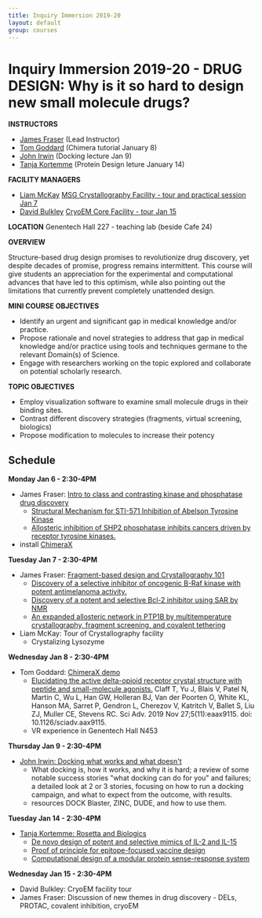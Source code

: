 ```yaml
---
title: Inquiry Immersion 2019-20
layout: default
group: courses
---
```


# Inquiry Immersion 2019-20 -  DRUG DESIGN: Why is it so hard to design new small molecule drugs? #

**INSTRUCTORS**
- [James Fraser](mailto:jfraser@fraserlab.com) (Lead Instructor)
- [Tom Goddard](mailto:goddard@sonic.net) (Chimera tutorial January 8)
- [John Irwin](mailto:John.Irwin@ucsf.edu) (Docking lecture Jan 9)
- [Tanja Kortemme](mailto:kortemme@cgl.ucsf.edu) (Protein Design leture January 14)

**FACILITY MANAGERS**
- [Liam McKay](mailto:lmckay@msg.ucsf.edu) [MSG Crystallography Facility - tour and practical session Jan 7](https://msg.ucsf.edu/)
- [David Bulkley](mailto:david.bulkley@ucsf.edu) [CryoEM Core Facility - tour Jan 15](https://emcore.ucsf.edu/)

**LOCATION**
Genentech Hall 227 - teaching lab (beside Cafe 24)

**OVERVIEW**

Structure-based drug design promises to revolutionize drug discovery, yet despite decades of promise, progress remains intermittent. This course will give students an appreciation for the experimental and computational advances that have led to this optimism, while also pointing out the limitations that currently prevent completely unattended design.

**MINI COURSE OBJECTIVES**

- Identify an urgent and significant gap in medical knowledge and/or practice.
- Propose rationale and novel strategies to address that gap in medical knowledge and/or practice using tools and techniques germane to the relevant Domain(s) of Science.
- Engage with researchers working on the topic explored and collaborate on potential scholarly research.

**TOPIC OBJECTIVES**

- Employ visualization software to examine small molecule drugs in their binding sites.
- Contrast different discovery strategies (fragments, virtual screening, biologics)
- Propose modification to molecules to increase their potency

## Schedule ##

**Monday Jan 6 - 2:30-4PM**
- James Fraser: [Intro to class and contrasting kinase and phosphatase drug discovery](https://www.dropbox.com/s/ly8ivvlml139k8k/inquiry_lecture1.key?dl=0)
  - [Structural Mechanism for STI-571 Inhibition of Abelson Tyrosine Kinase](https://science.sciencemag.org/content/289/5486/1938.long)
  - [Allosteric inhibition of SHP2 phosphatase inhibits cancers driven by receptor tyrosine kinases.](https://doi.org/10.1038/nature18621)
- install [ChimeraX](https://www.rbvi.ucsf.edu/chimerax/download.html)

**Tuesday Jan 7 - 2:30-4PM**
- James Fraser: [Fragment-based design and Crystallography 101](https://www.dropbox.com/s/l3bepe4zepmxkgy/inquiry_lecture2.key?dl=0)
  - [Discovery of a selective inhibitor of oncogenic B-Raf kinase with potent antimelanoma activity.](https://www.pnas.org/content/105/8/3041.long)
  - [Discovery of a potent and selective Bcl-2 inhibitor using SAR by NMR](https://www.sciencedirect.com/science/article/pii/S0960894X10013247?via%3Dihub)
  - [An expanded allosteric network in PTP1B by multitemperature crystallography, fragment screening, and covalent tethering](https://elifesciences.org/articles/36307)
- Liam McKay: Tour of Crystallography facility
  - Crystalizing Lysozyme

**Wednesday Jan 8 - 2:30-4PM**
- Tom Goddard: [ChimeraX demo](https://www.rbvi.ucsf.edu/chimerax/data/delta-opioid-jan2020/binding.html)
  - [Elucidating the active delta-opioid receptor crystal structure with peptide and small-molecule agonists.](https://advances.sciencemag.org/content/5/11/eaax9115) Claff T, Yu J, Blais V, Patel N, Martin C, Wu L, Han GW, Holleran BJ, Van der Poorten O, White KL, Hanson MA, Sarret P, Gendron L, Cherezov V, Katritch V, Ballet S, Liu ZJ, Muller CE, Stevens RC. Sci Adv. 2019 Nov 27;5(11):eaax9115. doi: 10.1126/sciadv.aax9115.
  - VR experience in Genentech Hall N453

**Thursday Jan 9 - 2:30-4PM**
- [John Irwin: Docking what works and what doesn't](/static/pdf/inquiry/irwin-docking-jan2020-final_compressed.pdf)
  - What docking is, how it works, and why it is hard; a review of some notable success stories "what docking can do for you" and failures; a detailed look at 2 or 3 stories, focusing on how to run a docking campaign, and what to expect from the outcome, with results.
  - resources DOCK Blaster, ZINC, DUDE, and how to use them.

**Tuesday Jan 14 - 2:30-4PM**
- [Tanja Kortemme: Rosetta and Biologics](/static/pdf/inquiry/20_RosettaLecture_Kortemme.pdf)
  - [De novo design of potent and selective mimics of IL-2 and IL-15](https://www.nature.com/articles/s41586-018-0830-7)
  - [Proof of principle for epitope-focused vaccine design](https://www.nature.com/articles/nature12966)
  - [Computational design of a modular protein sense-response system](https://science.sciencemag.org/content/366/6468/1024)

**Wednesday Jan 15 - 2:30-4PM**
- David Bulkley: CryoEM facility tour
- James Fraser: Discussion of new themes in drug discovery - DELs, PROTAC, covalent inhibition, cryoEM
